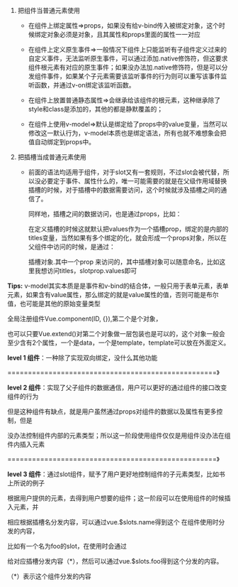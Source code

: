 1. 把组件当普通元素使用

   - 在组件上绑定属性=>props，如果没有给v-bind传入被绑定对象，这个时候绑定对象必须是对象，且其属性和props里面的属性一一对应

   - 在组件上定义原生事件=>一般情况下组件上只能监听有子组件定义过来的自定义事件，无法监听原生事件，可以通过添加.native修饰符，但这要求组件根元素有对应的原生事件；如果没办法加.native修饰符，但是可以分发组件事件，如果某个子元素需要该监听事件的行为则可以重写该事件监听函数，并通过v-on绑定该监听函数。

   - 在组件上放置普通静态属性=>会继承给该组件的根元素，这种继承除了style和class是添加的，其他的都是静默覆盖的；

   - 在组件上使用v-model=>默认是绑定给了props中的value变量，当然可以修改这一默认行为，v-model本质也是绑定语法，所有也就不难想象会把值自动绑定到props中。



2. 把插槽当成普通元素使用

   - 前面的语法均适用于组件，对于slot又有一套规则，不过slot会被代替，所以没必要定于事件、属性什么的，唯一可能需要的就是在父级作用域替换插槽的时候，对于插槽中的数据需要访问，这个时候就涉及插槽之间的通信了。

     同样地，插槽之间的数据访问，也是通过props，比如：

     在定义插槽的时候<slot :values="titles">这就默认把values作为一个插槽prop，绑定的是内部的titles变量，当然如果有多个绑定的化，就会形成一个props对象，所以在父组件中访问的时候，是通过：

     插槽对象.其中一个prop 来访问的，其中插槽对象可以随意命名，比如这里我想访问titles，slotprop.values即可





**Tips:** v-model其实本质是是事件和v-bind的结合体，一般只用于表单元素，表单元素，如果含有value属性，那么绑定的就是value属性的值，否则可能是布尔值，也可能是其他的原始变量类型





全局注册组件Vue.component(ID, {}),第二个是个对象，

也可以只要Vue.extend()对第二个对象做一层包装也是可以的，这个对象一般会至少含有2个属性，一个是data，一个是template，template可以放在外面定义。





**level 1 组件**：一种除了实现双向绑定，没什么其他功能

===================================================》

**level 2 组件**：实现了父子组件的数据通信，用户可以更好的通过组件的接口改变组件的行为

但是这种组件有缺点，就是用户虽然通过props对组件的数据以及属性有更多控制，但是

没办法控制组件内部的元素类型；所以这一阶段使用组件仅仅是用组件没办法在组件内插入元素

===================================================》

**level 3 组件**：通过slot组件，赋予了用户更好地控制组件的子元素类型，比如书上所说的例子

根据用户提供的元素，去得到用户想要的组件；这一阶段可以在使用组件的时候插入元素，并

相应根据插槽名分发内容，可以通过vue.$slots.name得到这个 在组件使用时分发的内容，

比如有一个名为foo的slot，在使用时会通过<template v-slot="foo"></template>

给对应插槽分发内容（*），然后可以通过vue.$slots.foo得到这个分发的内容。

（*）表示这个组件分发的内容


